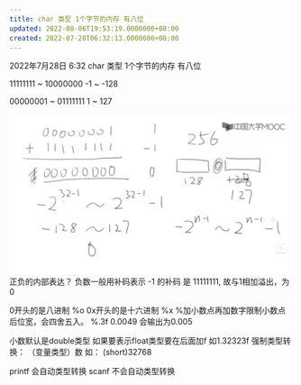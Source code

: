 ```yaml
---
title: char 类型 1个字节的内存 有八位
updated: 2022-08-06T19:53:19.0000000+08:00
created: 2022-07-28T06:32:13.0000000+08:00
---
```



2022年7月28日
6:32
char 类型 1个字节的内存 有八位

11111111 \~ 10000000 -1 \~ -128

00000001 \~ 01111111 1 \~ 127

![image1](../../resources/image1-2.png)
正负的内部表达？
负数一般用补码表示
-1 的补码 是 11111111, 故与1相加溢出，为0

0开头的是八进制 %o
0x开头的是十六进制 %x
%加小数点再加数字限制小数点后位宽，会四舍五入。
%.3f 0.0049 会输出为0.005

小数默认是double类型
如果要表示float类型要在后面加f
如1.32323f
强制类型转换：
（变量类型）数
如： (short)32768

printf 会自动类型转换
scanf 不会自动类型转换
